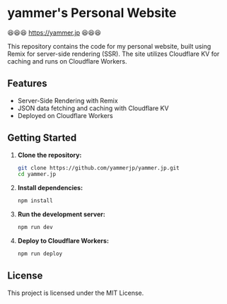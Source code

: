# yammer's Personal Website

😆😆😆 https://yammer.jp 😆😆😆

This repository contains the code for my personal website, built using Remix for server-side rendering (SSR). The site utilizes Cloudflare KV for caching and runs on Cloudflare Workers.

## Features

- Server-Side Rendering with Remix
- JSON data fetching and caching with Cloudflare KV
- Deployed on Cloudflare Workers

## Getting Started

1. **Clone the repository:**

    ```bash
    git clone https://github.com/yammerjp/yammer.jp.git
    cd yammer.jp
    ```

2. **Install dependencies:**

    ```bash
    npm install
    ```

3. **Run the development server:**

    ```bash
    npm run dev
    ```

4. **Deploy to Cloudflare Workers:**

    ```bash
    npm run deploy
    ```

## License

This project is licensed under the MIT License.
